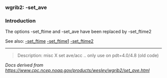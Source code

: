 
### wgrib2: -set\_ave



### Introduction



The options -set\_ftime
and -set\_ave
have been replaced by -set\_ftime2

See also: 
[-set\_ftime](./set_ftime.html)
[-set\_ftime1](./set_ftime1.html)
[-set\_ftime2](./set_ftime2.html)






----

>Description: misc  X      set ave/acc .. only use on pdt=4.0/4.8 (old code)

_Docs derived from <https://www.cpc.ncep.noaa.gov/products/wesley/wgrib2/set_ave.html>_